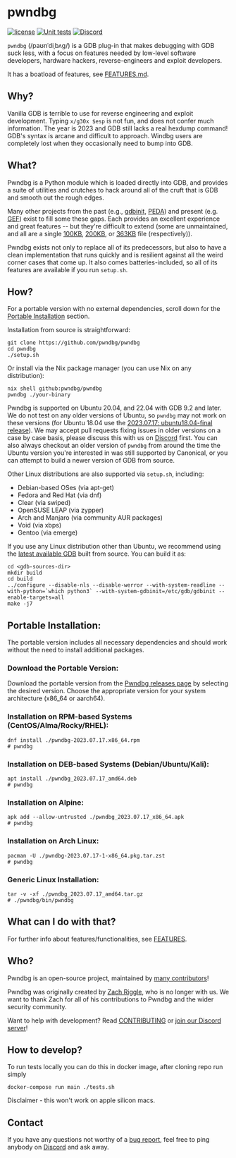 # pwndbg

[![license](https://img.shields.io/github/license/mashape/apistatus.svg?maxAge=2592000)](https://choosealicense.com/licenses/mit/)
[![Unit tests](https://github.com/pwndbg/pwndbg/actions/workflows/tests.yml/badge.svg?branch=dev&event=push)](https://github.com/pwndbg/pwndbg/actions/workflows/tests.yml)
[![Discord](https://img.shields.io/discord/843809097920413717?label=Discord&style=plastic)](https://discord.gg/x47DssnGwm)

`pwndbg` (/paʊnˈdiˌbʌɡ/) is a GDB plug-in that makes debugging with GDB suck less, with a focus on features needed by low-level software developers, hardware hackers, reverse-engineers and exploit developers.

It has a boatload of features, see [FEATURES.md](FEATURES.md).

## Why?

Vanilla GDB is terrible to use for reverse engineering and exploit development. Typing `x/g30x $esp` is not fun, and does not  confer much information.  The year is 2023 and GDB still lacks a real hexdump command!  GDB's syntax is arcane and difficult to approach.  Windbg users are completely lost when they occasionally need to bump into GDB.

## What?

Pwndbg is a Python module which is loaded directly into GDB, and provides a suite of utilities and crutches to hack around all of the cruft that is GDB and smooth out the rough edges.

Many other projects from the past (e.g., [gdbinit][gdbinit], [PEDA][PEDA]) and present (e.g. [GEF][GEF]) exist to fill some these gaps.  Each provides an excellent experience and great features -- but they're difficult to extend (some are unmaintained, and all are a single [100KB][gdbinit2], [200KB][peda.py], or [363KB][gef.py] file (respectively)).

Pwndbg exists not only to replace all of its predecessors, but also to have a clean implementation that runs quickly and is resilient against all the weird corner cases that come up.  It also comes batteries-included, so all of its features are available if you run `setup.sh`.

[gdbinit]: https://github.com/gdbinit/Gdbinit
[gdbinit2]: https://github.com/gdbinit/Gdbinit/blob/master/gdbinit

[PEDA]: https://github.com/longld/peda
[peda.py]: https://github.com/longld/peda/blob/master/peda.py

[GEF]: https://github.com/hugsy/gef
[gef.py]: https://github.com/hugsy/gef/blob/master/gef.py

## How?

For a portable version with no external dependencies, scroll down for the [Portable Installation](#portable-installation) section.

Installation from source is straightforward:

```shell
git clone https://github.com/pwndbg/pwndbg
cd pwndbg
./setup.sh
```

Or install via the Nix package manager (you can use Nix on any distribution):
```shell
nix shell github:pwndbg/pwndbg
pwndbg ./your-binary
```

Pwndbg is supported on Ubuntu 20.04, and 22.04 with GDB 9.2 and later. We do not test on any older versions of Ubuntu, so `pwndbg` may not work on these versions (for Ubuntu 18.04 use the [2023.07.17: ubuntu18.04-final release](https://github.com/pwndbg/pwndbg/releases/tag/2023.07.17)). We may accept pull requests fixing issues in older versions on a case by case basis, please discuss this with us on [Discord](https://discord.gg/x47DssnGwm) first. You can also always checkout an older version of `pwndbg` from around the time the Ubuntu version you're interested in was still supported by Canonical, or you can attempt to build a newer version of GDB from source.

Other Linux distributions are also supported via `setup.sh`, including:

* Debian-based OSes (via apt-get)
* Fedora and Red Hat (via dnf)
* Clear (via swiped)
* OpenSUSE LEAP (via zypper)
* Arch and Manjaro (via community AUR packages)
* Void (via xbps)
* Gentoo (via emerge)

If you use any Linux distribution other than Ubuntu, we recommend using the [latest available GDB](https://www.gnu.org/software/gdb/download/) built from source. You can build it as:
```
cd <gdb-sources-dir>
mkdir build
cd build
../configure --disable-nls --disable-werror --with-system-readline --with-python=`which python3` --with-system-gdbinit=/etc/gdb/gdbinit --enable-targets=all
make -j7
```

## Portable Installation:

The portable version includes all necessary dependencies and should work without the need to install additional packages.

### Download the Portable Version:

Download the portable version from the [Pwndbg releases page](https://github.com/pwndbg/pwndbg/releases) by selecting the desired version. 
Choose the appropriate version for your system architecture (x86_64 or aarch64).

### Installation on RPM-based Systems (CentOS/Alma/Rocky/RHEL):

```shell
dnf install ./pwndbg-2023.07.17.x86_64.rpm
# pwndbg
```

### Installation on DEB-based Systems (Debian/Ubuntu/Kali):

```shell
apt install ./pwndbg_2023.07.17_amd64.deb
# pwndbg
```

### Installation on Alpine:

```shell
apk add --allow-untrusted ./pwndbg_2023.07.17_x86_64.apk
# pwndbg
```

### Installation on Arch Linux:

```shell
pacman -U ./pwndbg-2023.07.17-1-x86_64.pkg.tar.zst
# pwndbg
```

### Generic Linux Installation:

```shell
tar -v -xf ./pwndbg_2023.07.17_amd64.tar.gz
# ./pwndbg/bin/pwndbg
```

## What can I do with that?

For further info about features/functionalities, see [FEATURES](FEATURES.md).

## Who?

Pwndbg is an open-source project, maintained by [many contributors](https://github.com/pwndbg/pwndbg/graphs/contributors)!

Pwndbg was originally created by [Zach Riggle](https://github.com/zachriggle), who is no longer with us. We want to thank Zach for all of his contributions to Pwndbg and the wider security community.

Want to help with development? Read [CONTRIBUTING](.github/CONTRIBUTING.md) or [join our Discord server](https://discord.gg/x47DssnGwm)!

## How to develop?
To run tests locally you can do this in docker image, after cloning repo run simply
```shell
docker-compose run main ./tests.sh 
```
Disclaimer - this won't work on apple silicon macs.

## Contact
If you have any questions not worthy of a [bug report](https://github.com/pwndbg/pwndbg/issues), feel free to ping
anybody on [Discord](https://discord.gg/x47DssnGwm) and ask away.

